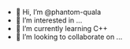 - 👋 Hi, I’m @phantom-quala
- 👀 I’m interested in ...
- 🌱 I’m currently learning C++
- 💞️ I’m looking to collaborate on ...


<!---
phantom-quala/phantom-quala is a ✨ special ✨ repository because its `README.md` (this file) appears on your GitHub profile.
You can click the Preview link to take a look at your changes.
--->
